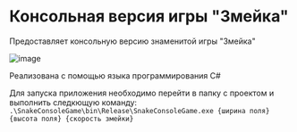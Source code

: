 # Консольная версия игры "Змейка"

Предоставляет консольную версию знаменитой игры "Змейка"

![image](https://github.com/user-attachments/assets/46f0428c-ff7c-438b-9c13-3878fd7a7a90)


Реализована с помощью языка программирования C#

Для запуска приложения необходимо перейти в папку с проектом и выполнить следкющую команду: `.\SnakeConsoleGame\bin\Release\SnakeConsoleGame.exe {ширина поля} {высота поля} {скорость змейки}`
